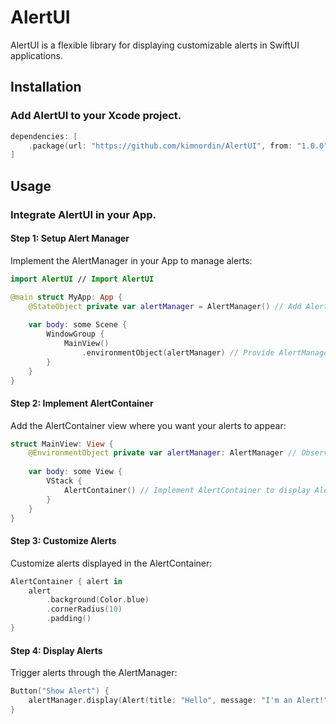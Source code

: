 # AlertUI
AlertUI is a flexible library for displaying customizable alerts in SwiftUI applications.

## Installation
### Add AlertUI to your Xcode project.

```swift
dependencies: [
    .package(url: "https://github.com/kimnordin/AlertUI", from: "1.0.0")
]
```

## Usage
### Integrate AlertUI in your App.

#### Step 1: Setup Alert Manager  
Implement the AlertManager in your App to manage alerts:

```swift
import AlertUI // Import AlertUI

@main struct MyApp: App {
    @StateObject private var alertManager = AlertManager() // Add AlertManager
    
    var body: some Scene {
        WindowGroup {
            MainView()
                .environmentObject(alertManager) // Provide AlertManager to the environment
        }
    }
}

```

#### Step 2: Implement AlertContainer  
Add the AlertContainer view where you want your alerts to appear:

```swift
struct MainView: View {
    @EnvironmentObject private var alertManager: AlertManager // Observe AlertManager changes
    
    var body: some View {
        VStack {
            AlertContainer() // Implement AlertContainer to display Alerts
        }
    }
}
```

#### Step 3: Customize Alerts
Customize alerts displayed in the AlertContainer:

```swift
AlertContainer { alert in
    alert
        .background(Color.blue)
        .cornerRadius(10)
        .padding()
}
```

#### Step 4: Display Alerts
Trigger alerts through the AlertManager:

```swift
Button("Show Alert") {
    alertManager.display(Alert(title: "Hello", message: "I'm an Alert!"))
}
```
